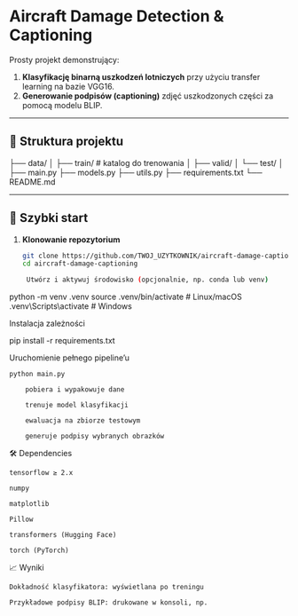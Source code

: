 # Aircraft Damage Detection & Captioning

Prosty projekt demonstrujący:
1. **Klasyfikację binarną uszkodzeń lotniczych** przy użyciu transfer learning na bazie VGG16.  
2. **Generowanie podpisów (captioning)** zdjęć uszkodzonych części za pomocą modelu BLIP.

---

## 📂 Struktura projektu

├── data/  │ ├── train/ # katalog do trenowania  │ ├── valid/  │ └── test/  │ ├── main.py  ├── models.py  ├── utils.py  ├── requirements.txt  └── README.md  

---

## 🚀 Szybki start

1. **Klonowanie repozytorium**
   ```bash
   git clone https://github.com/TWOJ_UZYTKOWNIK/aircraft-damage-captioning.git
   cd aircraft-damage-captioning

    Utwórz i aktywuj środowisko (opcjonalnie, np. conda lub venv)

python -m venv .venv
source .venv/bin/activate      # Linux/macOS
.venv\Scripts\activate         # Windows

Instalacja zależności

pip install -r requirements.txt

Uruchomienie pełnego pipeline’u

    python main.py

        pobiera i wypakowuje dane

        trenuje model klasyfikacji

        ewaluacja na zbiorze testowym

        generuje podpisy wybranych obrazków

🛠️ Dependencies

    tensorflow ≥ 2.x

    numpy

    matplotlib

    Pillow

    transformers (Hugging Face)

    torch (PyTorch)

📈 Wyniki

    Dokładność klasyfikatora: wyświetlana po treningu

    Przykładowe podpisy BLIP: drukowane w konsoli, np.

